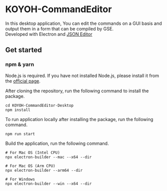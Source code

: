 # KOYOH-CommandEditor

In this desktop application, You can edit the commands on a GUI basis and output them in a form that can be compiled by GSE.  
Developed with Electron and [JSON Editor](https://github.com/json-editor/json-editor)

## Get started

### npm & yarn

Node.js is required. If you have not installed Node.js, please install it from the [official page](https://nodejs.org/en).

After cloning the repository, run the following command to install the package.

```shell
cd KOYOH-CommandEditor-Desktop
npm install
```

To run application locally after installing the package, run the following command.
```
npm run start
```

Build the application, run the following command.

```shell
# For Mac OS (Intel CPU)
npx electron-builder --mac --x64 --dir

# For Mac OS (Arm CPU)
npx electron-builder --arm64 --dir

# For Windows
npx electron-builder --win --x64 --dir
```
